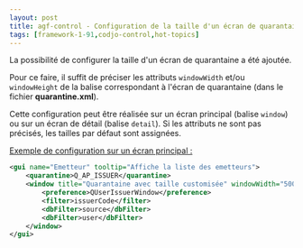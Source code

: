 ```yaml
---
layout: post
title: agf-control - Configuration de la taille d'un écran de quarantaine
tags: [framework-1-91,codjo-control,hot-topics]
---
```

La possibilité de configurer la taille d'un écran de quarantaine a été ajoutée.

Pour ce faire, il suffit de préciser les attributs ```windowWidth``` et/ou ```windowHeight``` de la balise correspondant à l'écran de quarantaine (dans le fichier **quarantine.xml**).

Cette configuration peut être réalisée sur un écran principal (balise ```window```) ou sur un écran de détail (balise ```detail```). Si les attributs ne sont pas précisés, les tailles par défaut sont assignées.

<u>Exemple de configuration sur un écran principal :</u>
```xml
<gui name="Emetteur" tooltip="Affiche la liste des emetteurs">
    <quarantine>Q_AP_ISSUER</quarantine>
    <window title="Quarantaine avec taille customisée" windowWidth="500" windowHeight="300">
        <preference>QUserIssuerWindow</preference>
        <filter>issuerCode</filter>
        <dbFilter>source</dbFilter>
        <dbFilter>user</dbFilter>
    </window>
</gui>
```